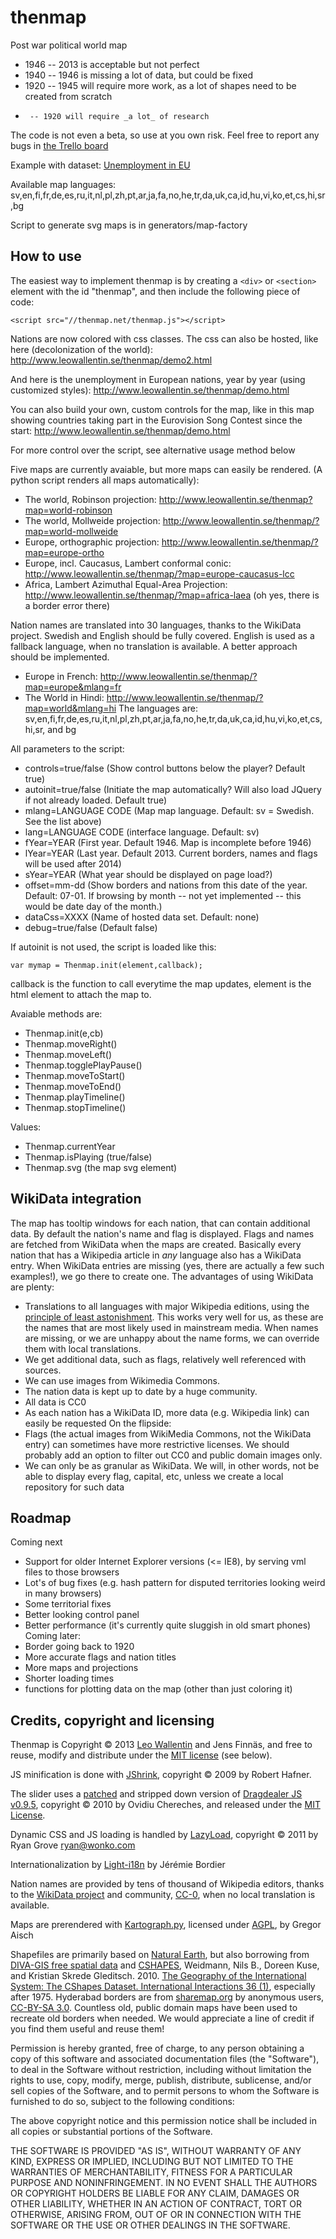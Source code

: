 thenmap
=======
Post war political world map

* 1946 -- 2013 is acceptable but not perfect
* 1940 -- 1946 is missing a lot of data, but could be fixed
* 1920 -- 1945 will require more work, as a lot of shapes need to be created from scratch
*      -- 1920 will require _a lot_ of research

The code is not even a beta, so use at you own risk. Feel free to report any bugs in [the Trello board](https://trello.com/b/aqFu3s1d/thenmap)


Example with dataset: [Unemployment in EU](http://www.leowallentin.se/thenmap/?map=europe&fYear=2001&lYear=2012&dataCss=unemployment-eu)

Available map languages: sv,en,fi,fr,de,es,ru,it,nl,pl,zh,pt,ar,ja,fa,no,he,tr,da,uk,ca,id,hu,vi,ko,et,cs,hi,sr,bg

Script to generate svg maps is in generators/map-factory

How to use
----------

The easiest way to implement thenmap is by creating a `<div>` or `<section>` element with the id "thenmap", and then include the following piece of code:

    <script src="//thenmap.net/thenmap.js"></script>

Nations are now colored with css classes. The css can also be hosted, like here (decolonization of the world):
http://www.leowallentin.se/thenmap/demo2.html

And here is the unemployment in European nations, year by year (using customized styles):
http://www.leowallentin.se/thenmap/demo.html

You can also build your own, custom controls for the map, like in this map showing countries taking part in the Eurovision Song Contest since the start:
http://www.leowallentin.se/thenmap/demo.html

For more control over the script, see alternative usage method below

Five maps are currently avaiable, but more maps can easily be rendered. (A python script renders all maps automatically):
 * The world, Robinson projection:  http://www.leowallentin.se/thenmap?map=world-robinson
 * The world, Mollweide projection: http://www.leowallentin.se/thenmap/?map=world-mollweide
 * Europe, orthographic projection: http://www.leowallentin.se/thenmap/?map=europe-ortho
 * Europe, incl. Caucasus, Lambert conformal conic: http://www.leowallentin.se/thenmap/?map=europe-caucasus-lcc
 * Africa, Lambert Azimuthal Equal-Area Projection: http://www.leowallentin.se/thenmap/?map=africa-laea (oh yes, there is a border error there)

Nation names are translated into 30 languages, thanks to the WikiData project. Swedish and English should be fully covered. English is used as a fallback language, when no translation is available. A better approach should be implemented.
 * Europe in French: http://www.leowallentin.se/thenmap/?map=europe&mlang=fr
 * The World in Hindi: http://www.leowallentin.se/thenmap/?map=world&mlang=hi
The languages are: sv,en,fi,fr,de,es,ru,it,nl,pl,zh,pt,ar,ja,fa,no,he,tr,da,uk,ca,id,hu,vi,ko,et,cs,hi,sr, and bg

All parameters to the script:
 * controls=true/false (Show control buttons below the player? Default true)
 * autoinit=true/false (Initiate the map automatically? Will also load JQuery if not already loaded. Default true)
 * mlang=LANGUAGE CODE (Map map language. Default: sv = Swedish. See the list above)
 * lang=LANGUAGE CODE (interface language. Default: sv)
 * fYear=YEAR (First year. Default 1946. Map is incomplete before 1946)
 * lYear=YEAR (Last year. Default 2013. Current borders, names and flags will be used after 2014)
 * sYear=YEAR (What year should be displayed on page load?)
 * offset=mm-dd (Show borders and nations from this date of the year. Default: 07-01. If browsing by month -- not yet implemented -- this would be date day of the month.)
 * dataCss=XXXX (Name of hosted data set. Default: none)
 * debug=true/false (Default false)
 
If autoinit is not used, the script is loaded like this:

    var mymap = Thenmap.init(element,callback);

callback is the function to call everytime the map updates, element is the html element to attach the map to.

Avaiable methods are:
 * Thenmap.init(e,cb)
 * Thenmap.moveRight()
 * Thenmap.moveLeft()
 * Thenmap.togglePlayPause()
 * Thenmap.moveToStart()
 * Thenmap.moveToEnd()
 * Thenmap.playTimeline()
 * Thenmap.stopTimeline()

Values: 
 * Thenmap.currentYear
 * Thenmap.isPlaying (true/false)
 * Thenmap.svg (the map svg element)

WikiData integration
--------------------
The map has tooltip windows for each nation, that can contain additional data. By default the nation's name and flag is displayed. Flags and names are fetched from WikiData when the maps are created. Basically every nation that has a Wikipedia article in _any_ language also has a WikiData entry. When WikiData entries are missing (yes, there are actually a few such examples!), we go there to create one. The advantages of using WikiData are plenty:
 * Translations to all languages with major Wikipedia editions, using the <a href="https://en.wikipedia.org/wiki/Principle_of_least_astonishment">principle of least astonishment</a>. This works very well for us, as these are the names that are most likely used in mainstream media. When names are missing, or we are unhappy about the name forms, we can override them with local translations.
 * We get additional data, such as flags, relatively well referenced with sources.
 * We can use images from Wikimedia Commons.
 * The nation data is kept up to date by a huge community.
 * All data is CC0
 * As each nation has a WikiData ID, more data (e.g. Wikipedia link) can easily be requested
On the flipside:
 * Flags (the actual images from WikiMedia Commons, not the WikiData entry) can sometimes have more restrictive licenses. We should probably add an option to filter out CC0 and public domain images only.
 * We can only be as granular as WikiData. We will, in other words, not be able to display every flag, capital, etc, unless we create a local repository for such data

Roadmap
-------
Coming next
* Support for older Internet Explorer versions (<= IE8), by serving vml files to those browsers
* Lot's of bug fixes (e.g. hash pattern for disputed territories looking weird in many browsers)
* Some territorial fixes
* Better looking control panel
* Better performance (it's currently quite sluggish in old smart phones)
Coming later:
* Border going back to 1920
* More accurate flags and nation titles
* More maps and projections
* Shorter loading times
* functions for plotting data on the map (other than just coloring it)

Credits, copyright and licensing
--------------------------------
Thenmap is Copyright © 2013 [Leo Wallentin](http://leowallentin.se) and Jens Finnäs, and free to reuse, modify and distribute under the [MIT license](http://opensource.org/licenses/MIT) (see below).

JS minification is done with [JShrink](https://github.com/tedivm/JShrink), copyright © 2009 by Robert Hafner.

The slider uses a [patched](https://code.google.com/p/dragdealer/issues/list?q=type=Patch) and stripped down version of [Dragdealer JS v0.9.5](http://code.ovidiu.ch/dragdealer-js), copyright © 2010 by Ovidiu Chereches, and released under the [MIT License](http://legal.ovidiu.ch/licenses/MIT).

Dynamic CSS and JS loading is handled by [LazyLoad](https://github.com/rgrove/lazyload/), copyright © 2011 by Ryan Grove <ryan@wonko.com>

Internationalization by [Light-i18n](https://github.com/ahfeel/php-light-i18n) by Jérémie Bordier

Nation names are provided by tens of thousand of Wikipedia editors, thanks to the [WikiData project](https://www.wikidata.org) and community, [CC-0](http://creativecommons.org/publicdomain/zero/1.0/), when no local translation is available.

Maps are prerendered  with [Kartograph.py](https://github.com/kartograph/kartograph.py), licensed under [AGPL](http://www.gnu.org/licenses/agpl-3.0.txt), by Gregor Aisch

Shapefiles are primarily based on [Natural Earth](http://www.naturalearthdata.com/about/), but also borrowing from [DIVA-GIS free spatial data](http://www.diva-gis.org/Data) and [CSHAPES](http://nils.weidmann.ws/projects/cshapes), Weidmann, Nils B., Doreen Kuse, and Kristian Skrede Gleditsch. 2010. [The Geography of the International System: The CShapes Dataset. International Interactions 36 (1)](http://www.tandfonline.com/doi/abs/10.1080/03050620903554614#.UqAvJrXtkWM), especially after 1975. Hyderabad borders are from [sharemap.org](http://sharemap.org/public/Hyderabad) by anonymous users, [CC-BY-SA 3.0](http://creativecommons.org/licenses/by-sa/3.0/). Countless old, public domain maps have been used to recreate old borders when needed. We would appreciate a line of credit if you find them useful and reuse them!

Permission is hereby granted, free of charge, to any person obtaining a copy
of this software and associated documentation files (the "Software"), to deal
in the Software without restriction, including without limitation the rights
to use, copy, modify, merge, publish, distribute, sublicense, and/or sell
copies of the Software, and to permit persons to whom the Software is
furnished to do so, subject to the following conditions:

The above copyright notice and this permission notice shall be included in
all copies or substantial portions of the Software.

THE SOFTWARE IS PROVIDED "AS IS", WITHOUT WARRANTY OF ANY KIND, EXPRESS OR
IMPLIED, INCLUDING BUT NOT LIMITED TO THE WARRANTIES OF MERCHANTABILITY,
FITNESS FOR A PARTICULAR PURPOSE AND NONINFRINGEMENT. IN NO EVENT SHALL THE
AUTHORS OR COPYRIGHT HOLDERS BE LIABLE FOR ANY CLAIM, DAMAGES OR OTHER
LIABILITY, WHETHER IN AN ACTION OF CONTRACT, TORT OR OTHERWISE, ARISING FROM,
OUT OF OR IN CONNECTION WITH THE SOFTWARE OR THE USE OR OTHER DEALINGS IN
THE SOFTWARE.
